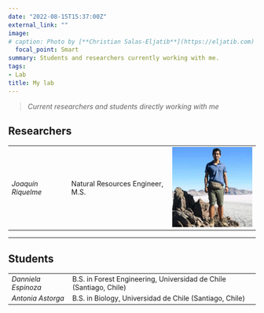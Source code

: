 ```yaml
---
date: "2022-08-15T15:37:00Z"
external_link: "" 
image:
# caption: Photo by [**Christian Salas-Eljatib**](https://eljatib.com)
  focal_point: Smart
summary: Students and researchers currently working with me.
tags:
- Lab
title: My lab
---
```


> *Current researchers and students directly working with me*


## Researchers
|   |   |   | 
|---|---|---|
| *Joaquín Riquelme*  |Natural Resources Engineer, M.S.   |  ![](/images/joaquin_2.jpg) | 

--------

## Students

|   |   |   |
|---|---|---|
|*Danniela Espinoza*  | B.S. in Forest Engineering, Universidad de Chile (Santiago, Chile)   |   |
|*Antonia Astorga*  | B.S. in Biology, Universidad de Chile (Santiago, Chile)   |   |

<!--- 
![](/images/grupoEnRuca.jpg)

(see details here `http://simuladorpellin.com`)
-->